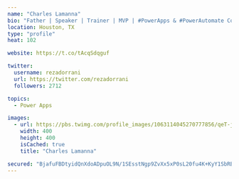 ```yaml
---
name: "Charles Lamanna"
bio: "Father | Speaker | Trainer | MVP | #PowerApps & #PowerAutomate Community Super User | YouTuber Right-pointing triangle http://youtube.com/c/rezadorrani | Learn - Share - Clockwise rightwards and leftwards open circle arrows"
location: Houston, TX
type: "profile"
heat: 102

website: https://t.co/tAcqSdqguf

twitter:
  username: rezadorrani
  url: https://twitter.com/rezadorrani
  followers: 2712

topics:
  - Power Apps

images:
  - url: https://pbs.twimg.com/profile_images/1063114045270777856/qeT-jpWr_400x400.jpg
    width: 400
    height: 400
    isCached: true
    title: "Charles Lamanna"

secured: "BjafuFBDtyidQnXdoADpuOL9N/1SEsstNgp9ZvXx5xP0sL20fu4K+KyY1SbRBJJnNVZ3rXgIKIRXubR7XuahlrgKql2MFxGQKDRZGjbinzY7ITZ4PPgo2vL+AgN6Io7yvidDXDEkpyVBiniJy0qvtMnsoN8y0HDc092n43M6rbpaeFmf0+SLIUYARs1/twMcZV2sYRV0WUdU+KxoX211ikNHXGv+7wcaiD40CI+vK+F47k6N6vdA9cxsdOnXx9wqfYkj/v7JCPgRkpkTAMqO2uH8M8qCNAwpAC9aAf3hbHIAY3DhXkbcbNf6QlG2SbRoR9hbYiY8/nQjLNN/vvTtdNrpHVSigo1MznaPbM9hBJGmG7fQcrXu6JjZtiezW2DN0WqrwhJs6Vj7dK9lEOJaupMYowv7bW+lo6rqOkO5x4E=;W7zUIblM9FTUfmQS1ufptA=="
---
```


